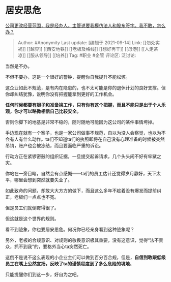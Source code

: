 # 居安思危
[公司更改经营范围，我是经办人。主管说要我模仿法人和股东签字。我不敢，怎么办？](https://www.zhihu.com/question/486546897/answer/2120192570)

> Author: #Anonymity
> Last update: [编辑于 2021-09-14]
> Link: [[勿处实祸]] [[越界]] [[西安地铁]] [[老板及格线]] [[想好再干]] [[母港]] [[人走茶凉]] [[服从领导]] [[培养]]
> Tag: #职业 #企管
> 评论区:
> 泛讨论:

当然是不办。

不但不要办，这是一个很好的警钟，提醒你自我提升不能松懈。

这企业如此不规范，是有内在隐患的，也不太可能是你的退休计划的良好支撑。但你却纠结犹豫，说明你没有把握能拿到更好的工作机会。

**任何时候都要有胆子和准备换工作，只有你有这个把握，而且不能只是出于个人乐观，你才可以略微相信自己比较安全。**

否则你脚下的地基是非常不稳的，随时随地可能因为这公司的某件事情垮掉。

手边现在就有一个案子，也是一家公司做事不规范，自以为没人会察觉，也以为不会有人有什么动作。ta们不知道ta们的执照即将在自己没有心理准备的时候被突然吊销，账户也会被冻结，而且要面临严重的诉讼。

行动方正在紧锣密鼓的组织证据，一旦提交起诉请求，几个头头闹不好有牢狱之灾。

你站在一旁目睹，自然会有点感慨——ta们的员工估计还觉得岁月静好，天下太平，哪里会想到突然就要失业了。

如此致命的问题，却敢大大方方的做下，而且这么多年不趁着没有爆发而提前纠正，老板们一点点也不冤。

但是员工们就倒霉得很了。

但这就是这个世界的规则。

看不到迹象，你也要居安思危。何况你已经亲身看到这种迹象呢？

另外，老板的合规意识、对规则的敬畏意识极其重要，没有这意识，觉得“法不责众，抓不到我”的，要格外当心ta突然死亡。

这倒不是说不这么表现的小企业主们可以做到百分百合规，但是，**自信到敢跟低级员工在嘴上公然宣扬，反映了ta的谨慎程度到了多么危险的境地**。

只能提醒你们到这一步，好自为之吧。
